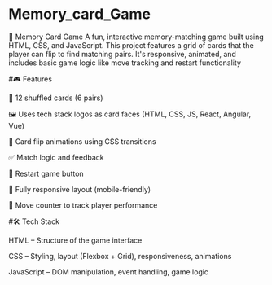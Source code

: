 # Memory_card_Game
🧠 Memory Card Game A fun, interactive memory-matching game built using HTML, CSS, and JavaScript. This project features a grid of cards that the player can flip to find matching pairs. It's responsive, animated, and includes basic game logic like move tracking and restart functionality

 #🎮 Features
 
🧩 12 shuffled cards (6 pairs)

🖼️ Uses tech stack logos as card faces (HTML, CSS, JS, React, Angular, Vue)

🔁 Card flip animations using CSS transitions

✅ Match logic and feedback

🔄 Restart game button

📱 Fully responsive layout (mobile-friendly)

🔢 Move counter to track player performance

#🛠️ Tech Stack

HTML – Structure of the game interface

CSS – Styling, layout (Flexbox + Grid), responsiveness, animations

JavaScript – DOM manipulation, event handling, game logic
